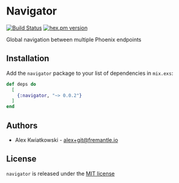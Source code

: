 # Navigator

[![Build Status](https://github.com/fremantle-industries/navigator/workflows/test/badge.svg?branch=main)](https://github.com/fremantle-industries/navigator/actions?query=workflow%3Atest)
[![hex.pm version](https://img.shields.io/hexpm/v/navigator.svg?style=flat)](https://hex.pm/packages/navigator)

Global navigation between multiple Phoenix endpoints

## Installation

Add the `navigator` package to your list of dependencies in `mix.exs`:

```elixir
def deps do
  [
    {:navigator, "~> 0.0.2"}
  ]
end
```

## Authors

- Alex Kwiatkowski - alex+git@fremantle.io

## License

`navigator` is released under the [MIT license](./LICENSE)
